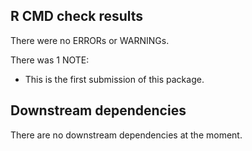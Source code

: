 ## R CMD check results
There were no ERRORs or WARNINGs. 

There was 1 NOTE:

* This is the first submission of this package.


## Downstream dependencies
There are no downstream dependencies at the moment.